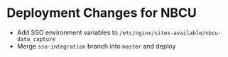 # Deployment Changes for NBCU

* Add SSO environment variables to `/etc/nginx/sites-available/nbcu-data_capture`
* Merge `sso-integration` branch into `master` and deploy

